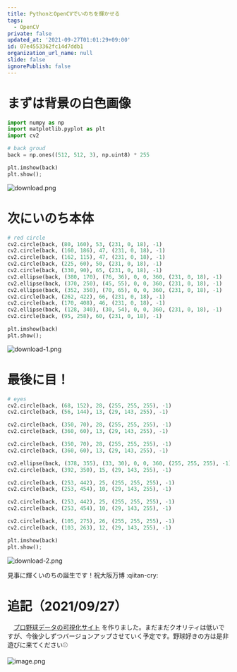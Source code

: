 ```yaml
---
title: PythonとOpenCVでいのちを輝かせる
tags:
  - OpenCV
private: false
updated_at: '2021-09-27T01:01:29+09:00'
id: 07e4553362fc14d7ddb1
organization_url_name: null
slide: false
ignorePublish: false
---
```

# まずは背景の白色画像

```python
import numpy as np
import matplotlib.pyplot as plt
import cv2

# back groud
back = np.ones((512, 512, 3), np.uint8) * 255

plt.imshow(back)
plt.show();
```
![download.png](https://qiita-image-store.s3.ap-northeast-1.amazonaws.com/0/323251/c7bbe813-532c-af5b-a72c-50c52a1ff89a.png)

# 次にいのち本体

```python
# red circle
cv2.circle(back, (80, 160), 53, (231, 0, 18), -1)
cv2.circle(back, (160, 186), 47, (231, 0, 18), -1)
cv2.circle(back, (162, 115), 47, (231, 0, 18), -1)
cv2.circle(back, (225, 60), 50, (231, 0, 18), -1)
cv2.circle(back, (330, 90), 65, (231, 0, 18), -1)
cv2.ellipse(back, (380, 170), (76, 36), 0, 0, 360, (231, 0, 18), -1)
cv2.ellipse(back, (370, 250), (45, 55), 0, 0, 360, (231, 0, 18), -1)
cv2.ellipse(back, (352, 350), (70, 65), 0, 0, 360, (231, 0, 18), -1)
cv2.circle(back, (262, 422), 66, (231, 0, 18), -1)
cv2.circle(back, (170, 408), 46, (231, 0, 18), -1)
cv2.ellipse(back, (128, 340), (30, 54), 0, 0, 360, (231, 0, 18), -1)
cv2.circle(back, (95, 258), 60, (231, 0, 18), -1)

plt.imshow(back)
plt.show();
```
![download-1.png](https://qiita-image-store.s3.ap-northeast-1.amazonaws.com/0/323251/402501a4-3265-2d2a-b2f5-620abd8a7162.png)

# 最後に目！

```python
# eyes
cv2.circle(back, (68, 152), 28, (255, 255, 255), -1)
cv2.circle(back, (56, 144), 13, (29, 143, 255), -1)

cv2.circle(back, (350, 70), 28, (255, 255, 255), -1)
cv2.circle(back, (360, 60), 13, (29, 143, 255), -1)

cv2.circle(back, (350, 70), 28, (255, 255, 255), -1)
cv2.circle(back, (360, 60), 13, (29, 143, 255), -1)

cv2.ellipse(back, (378, 355), (33, 30), 0, 0, 360, (255, 255, 255), -1)
cv2.circle(back, (392, 350), 15, (29, 143, 255), -1)

cv2.circle(back, (253, 442), 25, (255, 255, 255), -1)
cv2.circle(back, (253, 454), 10, (29, 143, 255), -1)

cv2.circle(back, (253, 442), 25, (255, 255, 255), -1)
cv2.circle(back, (253, 454), 10, (29, 143, 255), -1)

cv2.circle(back, (105, 275), 26, (255, 255, 255), -1)
cv2.circle(back, (103, 263), 12, (29, 143, 255), -1)

plt.imshow(back)
plt.show();
```
![download-2.png](https://qiita-image-store.s3.ap-northeast-1.amazonaws.com/0/323251/6074ecae-d4fc-980c-bdf2-05a20b710763.png)

見事に輝くいのちの誕生です！祝大阪万博 :qiitan-cry:

# 追記（2021/09/27）
　[プロ野球データの可視化サイト](https://npb-visualization.com) を作りました。まだまだクオリティは低いですが、今後少しずつバージョンアップさせていく予定です。野球好きの方は是非遊びに来てください⚾️

![image.png](https://qiita-image-store.s3.ap-northeast-1.amazonaws.com/0/323251/ee131f5d-4ddd-8ecc-efa3-91ca5e483a02.png)
